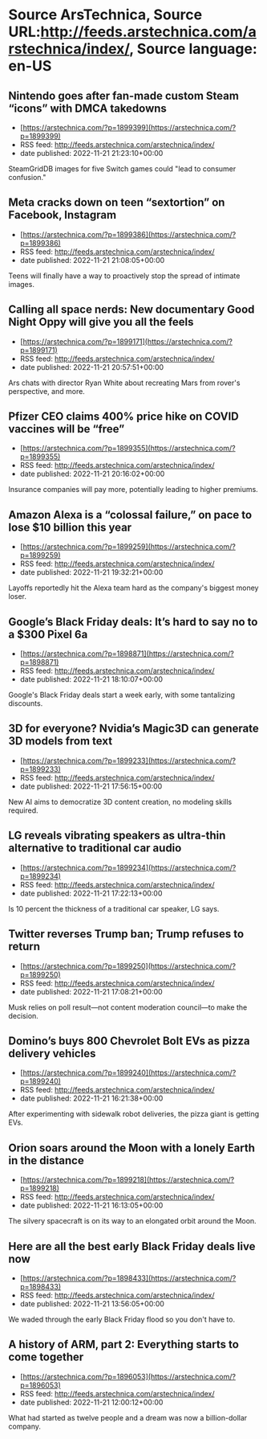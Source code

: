 # Source ArsTechnica, Source URL:http://feeds.arstechnica.com/arstechnica/index/, Source language: en-US

## Nintendo goes after fan-made custom Steam “icons” with DMCA takedowns
 - [https://arstechnica.com/?p=1899399](https://arstechnica.com/?p=1899399)
 - RSS feed: http://feeds.arstechnica.com/arstechnica/index/
 - date published: 2022-11-21 21:23:10+00:00

SteamGridDB images for five Switch games could "lead to consumer confusion."

## Meta cracks down on teen “sextortion” on Facebook, Instagram
 - [https://arstechnica.com/?p=1899386](https://arstechnica.com/?p=1899386)
 - RSS feed: http://feeds.arstechnica.com/arstechnica/index/
 - date published: 2022-11-21 21:08:05+00:00

Teens will finally have a way to proactively stop the spread of intimate images.

## Calling all space nerds: New documentary Good Night Oppy will give you all the feels
 - [https://arstechnica.com/?p=1899171](https://arstechnica.com/?p=1899171)
 - RSS feed: http://feeds.arstechnica.com/arstechnica/index/
 - date published: 2022-11-21 20:57:51+00:00

Ars chats with director Ryan White about recreating Mars from rover's perspective, and more.

## Pfizer CEO claims 400% price hike on COVID vaccines will be “free”
 - [https://arstechnica.com/?p=1899355](https://arstechnica.com/?p=1899355)
 - RSS feed: http://feeds.arstechnica.com/arstechnica/index/
 - date published: 2022-11-21 20:16:02+00:00

Insurance companies will pay more, potentially leading to higher premiums.

## Amazon Alexa is a “colossal failure,” on pace to lose $10 billion this year
 - [https://arstechnica.com/?p=1899259](https://arstechnica.com/?p=1899259)
 - RSS feed: http://feeds.arstechnica.com/arstechnica/index/
 - date published: 2022-11-21 19:32:21+00:00

Layoffs reportedly hit the Alexa team hard as the company's biggest money loser.

## Google’s Black Friday deals: It’s hard to say no to a $300 Pixel 6a
 - [https://arstechnica.com/?p=1898871](https://arstechnica.com/?p=1898871)
 - RSS feed: http://feeds.arstechnica.com/arstechnica/index/
 - date published: 2022-11-21 18:10:07+00:00

Google's Black Friday deals start a week early, with some tantalizing discounts.

## 3D for everyone? Nvidia’s Magic3D can generate 3D models from text
 - [https://arstechnica.com/?p=1899233](https://arstechnica.com/?p=1899233)
 - RSS feed: http://feeds.arstechnica.com/arstechnica/index/
 - date published: 2022-11-21 17:56:15+00:00

New AI aims to democratize 3D content creation, no modeling skills required.

## LG reveals vibrating speakers as ultra-thin alternative to traditional car audio
 - [https://arstechnica.com/?p=1899234](https://arstechnica.com/?p=1899234)
 - RSS feed: http://feeds.arstechnica.com/arstechnica/index/
 - date published: 2022-11-21 17:22:13+00:00

Is 10 percent the thickness of a traditional car speaker, LG says.

## Twitter reverses Trump ban; Trump refuses to return
 - [https://arstechnica.com/?p=1899250](https://arstechnica.com/?p=1899250)
 - RSS feed: http://feeds.arstechnica.com/arstechnica/index/
 - date published: 2022-11-21 17:08:21+00:00

Musk relies on poll result—not content moderation council—to make the decision.

## Domino’s buys 800 Chevrolet Bolt EVs as pizza delivery vehicles
 - [https://arstechnica.com/?p=1899240](https://arstechnica.com/?p=1899240)
 - RSS feed: http://feeds.arstechnica.com/arstechnica/index/
 - date published: 2022-11-21 16:21:38+00:00

After experimenting with sidewalk robot deliveries, the pizza giant is getting EVs.

## Orion soars around the Moon with a lonely Earth in the distance
 - [https://arstechnica.com/?p=1899218](https://arstechnica.com/?p=1899218)
 - RSS feed: http://feeds.arstechnica.com/arstechnica/index/
 - date published: 2022-11-21 16:13:05+00:00

The silvery spacecraft is on its way to an elongated orbit around the Moon.

## Here are all the best early Black Friday deals live now
 - [https://arstechnica.com/?p=1898433](https://arstechnica.com/?p=1898433)
 - RSS feed: http://feeds.arstechnica.com/arstechnica/index/
 - date published: 2022-11-21 13:56:05+00:00

We waded through the early Black Friday flood so you don't have to.

## A history of ARM, part 2: Everything starts to come together
 - [https://arstechnica.com/?p=1896053](https://arstechnica.com/?p=1896053)
 - RSS feed: http://feeds.arstechnica.com/arstechnica/index/
 - date published: 2022-11-21 12:00:12+00:00

What had started as twelve people and a dream was now a billion-dollar company.
